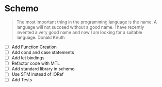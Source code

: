 # Schemo

> The most important thing in the programming language is the name. A language will not succeed without a good name. I have recently invented a very good name and now I am looking for a suitable language.
Donald Knuth

- [ ] Add Function Creation
- [ ] Add cond and case statements
- [ ] Add let bindings
- [ ] Refactor code with MTL
- [ ] Add standard library in schemo
- [ ] Use STM instead of IORef
- [ ] Add Tests
